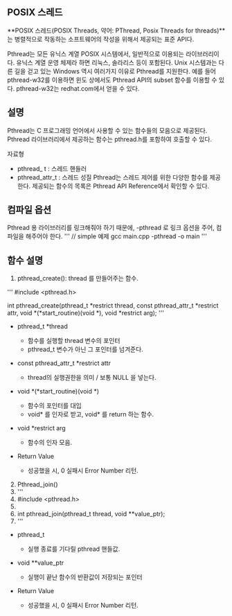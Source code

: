 ## POSIX 스레드

**POSIX 스레드(POSIX Threads, 약어: PThread, Posix Threads for threads)**는 병렬적으로 작동하는 소프트웨어의 작성을 위해서 제공되는 표준 API다.

Pthread는 모든 유닉스 계열 POSIX 시스템에서, 일반적으로 이용되는 라이브러리이다. 유닉스 계열 운영 체제라 하면 리눅스, 솔라리스 등이 포함된다. Unix 시스템과는 다른 길을 걷고 있는 Windows 역시 여러가지 이유로 Pthread를 지원한다. 예를 들어 pthread-w32를 이용하면 윈도 상에서도 Pthread API의 subset 함수를 이용할 수 있다. pthread-w32는 redhat.com에서 얻을 수 있다. 

## 설명

Pthread는 C 프로그래밍 언어에서 사용할 수 있는 함수들의 모음으로 제공된다. Pthread 라이브러리에서 제공하는 함수는 pthread.h를 포함하여 호출할 수 있다.

자료형
- pthread_ t : 스레드 핸들러
- pthread_attr_t : 스레드 성질
Pthread는 스레드 제어를 위한 다양한 함수를 제공한다. 제공되는 함수의 목록은 Pthread API Reference에서 확인할 수 있다.

## 컴파일 옵션

Pthread 용 라이브러리를 링크해줘야 하기 때문에, -pthread 로 링크 옵션을 주어, 컴파일을 해주어야 한다.
'''
// simple 예제
gcc main.cpp -pthread -o main
'''


## 함수 설명
1. pthread_create(): thread 를 만들어주는 함수.

''' 
#include <pthread.h>

int pthread_create(pthread_t *restrict thread,
									const pthread_attr_t *restrict attr,
									void *(*start_routine)(void *),
									void *restrict arg);
''' 

- pthread_t *thread
	- 함수를 실행할 thread 변수의 포인터
  - pthread_t 변수가 아닌 그 포인터를 넘겨준다.
- const pthread_attr_t *restrict attr
	- thread의 실행권한을 의미 / 보통 NULL 을 넣는다.
- void *(*start_routine)(void *)
	- 함수의 포인터를 대입
	- void* 를 인자로 받고, void* 를 return 하는 함수.
- void *restrict arg
	- 함수의 인자 모음.


	
- Return Value
	- 성공했을 시, 0 실패시 Error Number 리턴.


2. Pthread_join()
3. '''
4. #include <pthread.h>
5. 
6. int pthread_join(pthread_t thread, void **value_ptr);
7. '''
- pthread_t
	- 실행 종료를 기다릴 pthread 핸들값.
- void **value_ptr
	- 실행이 끝난 함수의 반환값이 저장되는 포인터


- Return Value
	- 성공했을 시, 0 실패시 Error Number 리턴.
